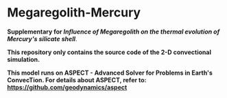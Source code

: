 # Megaregolith-Mercury
**Supplementary for *Influence of Megaregolith on the thermal evolution of Mercury's silicate shell***.  
  
**This repository only contains the source code of the 2-D convectional simulation.**
  
**This model runs on ASPECT - Advanced Solver for Problems in Earth's ConvecTion. For details about ASPECT, refer to: https://github.com/geodynamics/aspect**
